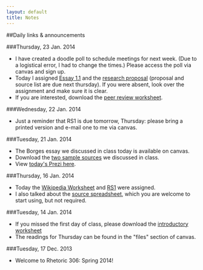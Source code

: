 ```yaml
---
layout: default
title: Notes
---
```


##Daily links & announcements

###Thursday, 23 Jan. 2014
* I have created a doodle poll to schedule meetings for next week. (Due to a logistical error, I had to change the times.) Please access the poll via canvas and sign up.
* Today I assigned [Essay 1.1](assignments/essay1.html) and the [research proposal](assignments/proposal.html) (proposal and source list are due next thursday). If you were absent, look over the assignment and make sure it is clear.  
* If you are interested, download the [peer review worksheet](documents/PeerReviewRS1.docx).

###Wednesday, 22 Jan. 2014
* Just a reminder that RS1 is due tomorrow, Thursday: please bring a printed version and e-mail one to me via canvas.

###Tuesday, 21 Jan. 2014
* The Borges essay we discussed in class today is available on canvas.
* Download the [two sample sources](documents/MOOCsamplesources.pdf) we discussed in class.
* View [today's Prezi here](http://prezi.com/wlwf9wx1ckdf/?utm_campaign=share&utm_medium=copy&rc=ex0share).

###Thursday, 16 Jan. 2014
* Today the [Wikipedia Worksheet](documents/wikipedia.docx) and [RS1](assignments/r1.html) were assigned.
* I also talked about the [source spreadsheet](documents/sources.xlsx), which you are welcome to start using, but not required.

###Tuesday, 14 Jan. 2014
* If you missed the first day of class, please download the [introductory worksheet](documents/intro-worksheet.docx)  
* The readings for Thursday can be found in the "files" section of canvas.

###Tuesday, 17 Dec. 2013
* Welcome to Rhetoric 306: Spring 2014!